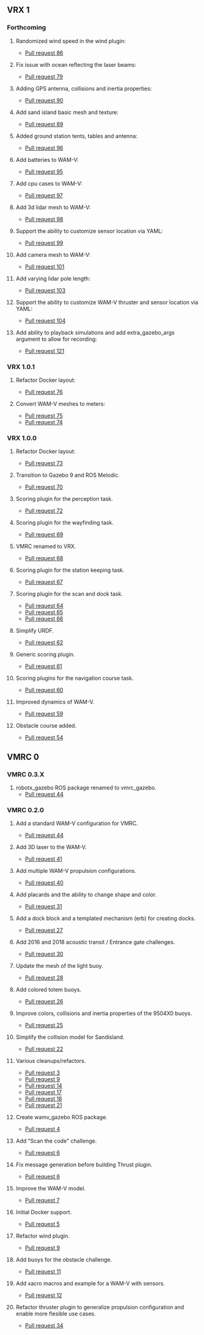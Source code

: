 ## VRX 1

### Forthcoming

1. Randomized wind speed in the wind plugin:
    * [Pull request 86](https://bitbucket.org/osrf/vrx/pull-requests/86)

1. Fix issue with ocean reflecting the laser beams:
    * [Pull request 79](https://bitbucket.org/osrf/vrx/pull-requests/79)

1. Adding GPS antenna, collisions and inertia properties:
    * [Pull request 90](https://bitbucket.org/osrf/vrx/pull-requests/90)

1. Add sand island basic mesh and texture:
    * [Pull request 89](https://bitbucket.org/osrf/vrx/pull-requests/89)
    
1. Added ground station tents, tables and antenna:
    * [Pull request 96](https://bitbucket.org/osrf/vrx/pull-requests/96)

1. Add batteries to WAM-V:
    * [Pull request 95](https://bitbucket.org/osrf/vrx/pull-requests/95)

1. Add cpu cases to WAM-V:
    * [Pull request 97](https://bitbucket.org/osrf/vrx/pull-requests/97)

1. Add 3d lidar mesh to WAM-V:
    * [Pull request 98](https://bitbucket.org/osrf/vrx/pull-requests/98)

1. Support the ability to customize sensor location via YAML:
    * [Pull request 99](https://bitbucket.org/osrf/vrx/pull-requests/99)

1. Add camera mesh to WAM-V:
    * [Pull request 101](https://bitbucket.org/osrf/vrx/pull-requests/101)

1. Add varying lidar pole length:
    * [Pull request 103](https://bitbucket.org/osrf/vrx/pull-requests/103)

1. Support the ability to customize WAM-V thruster and sensor location via YAML:
    * [Pull request 104](https://bitbucket.org/osrf/vrx/pull-requests/104)

1. Add ability to playback simulations and add extra_gazebo_args argument to allow for recording:
    * [Pull request 121](https://bitbucket.org/osrf/vrx/pull-requests/121)

### VRX 1.0.1

1. Refactor Docker layout:
    * [Pull request 76](https://bitbucket.org/osrf/vrx/pull-requests/76)

1. Convert WAM-V meshes to meters:
    * [Pull request 75](https://bitbucket.org/osrf/vrx/pull-requests/75)
    * [Pull request 74](https://bitbucket.org/osrf/vrx/pull-requests/74)

### VRX 1.0.0

1. Refactor Docker layout:
    * [Pull request 73](https://bitbucket.org/osrf/vrx/pull-requests/73)

1. Transition to Gazebo 9 and ROS Melodic.
    * [Pull request 70](https://bitbucket.org/osrf/vrx/pull-requests/70)

1. Scoring plugin for the perception task.
    * [Pull request 72](https://bitbucket.org/osrf/vrx/pull-requests/72)

1. Scoring plugin for the wayfinding task.
    * [Pull request 69](https://bitbucket.org/osrf/vrx/pull-requests/69)

1. VMRC renamed to VRX.
    * [Pull request 68](https://bitbucket.org/osrf/vrx/pull-requests/68)

1. Scoring plugin for the station keeping task.
    * [Pull request 67](https://bitbucket.org/osrf/vrx/pull-requests/67)

1. Scoring plugin for the scan and dock task.
    * [Pull request 64](https://bitbucket.org/osrf/vrx/pull-requests/64)
    * [Pull request 65](https://bitbucket.org/osrf/vrx/pull-requests/65)
    * [Pull request 66](https://bitbucket.org/osrf/vrx/pull-requests/66)

1. Simplify URDF.
    * [Pull request 62](https://bitbucket.org/osrf/vrx/pull-requests/62)

1. Generic scoring plugin.
    * [Pull request 61](https://bitbucket.org/osrf/vrx/pull-requests/61)

1. Scoring plugins for the navigation course task.
    * [Pull request 60](https://bitbucket.org/osrf/vrx/pull-requests/60)

1. Improved dynamics of WAM-V.
    * [Pull request 59](https://bitbucket.org/osrf/vrx/pull-requests/59)

1. Obstacle course added.
    * [Pull request 54](https://bitbucket.org/osrf/vrx/pull-requests/54)


## VMRC 0

### VMRC 0.3.X

1. robotx_gazebo ROS package renamed to vmrc_gazebo.
    * [Pull request 44](https://bitbucket.org/osrf/vrx/pull-requests/49)

### VMRC 0.2.0

1. Add a standard WAM-V configuration for VMRC.
    * [Pull request 44](https://bitbucket.org/osrf/vrx/pull-requests/44)

1. Add 3D laser to the WAM-V.
    * [Pull request 41](https://bitbucket.org/osrf/vrx/pull-requests/41)

1. Add multiple WAM-V propulsion configurations.
    * [Pull request 40](https://bitbucket.org/osrf/vrx/pull-requests/40)

1. Add placards and the ability to change shape and color.
    * [Pull request 31](https://bitbucket.org/osrf/vrx/pull-requests/31)

1. Add a dock block and a templated mechanism (erb) for creating docks.
    * [Pull request 27](https://bitbucket.org/osrf/vrx/pull-requests/27)

1. Add 2016 and 2018 acoustic transit / Entrance gate challenges.
    * [Pull request 30](https://bitbucket.org/osrf/vrx/pull-requests/30)

1. Update the mesh of the light buoy.
    * [Pull request 28](https://bitbucket.org/osrf/vrx/pull-requests/28)

1. Add colored totem buoys.
    * [Pull request 26](https://bitbucket.org/osrf/vrx/pull-requests/26)

1. Improve colors, collisions and inertia properties of the 9504X0 buoys.
    * [Pull request 25](https://bitbucket.org/osrf/vrx/pull-requests/25)

1. Simplify the collision model for Sandisland.
    * [Pull request 22](https://bitbucket.org/osrf/vrx/pull-requests/22)

1. Various cleanups/refactors.
    * [Pull request 3](https://bitbucket.org/osrf/vrx/pull-requests/3)
    * [Pull request 9](https://bitbucket.org/osrf/vrx/pull-requests/9)
    * [Pull request 14](https://bitbucket.org/osrf/vrx/pull-requests/14)
    * [Pull request 17](https://bitbucket.org/osrf/vrx/pull-requests/17)
    * [Pull request 18](https://bitbucket.org/osrf/vrx/pull-requests/18)
    * [Pull request 21](https://bitbucket.org/osrf/vrx/pull-requests/21)

1. Create wamv_gazebo ROS package.
    * [Pull request 4](https://bitbucket.org/osrf/vrx/pull-requests/4)

1. Add "Scan the code" challenge.
    * [Pull request 6](https://bitbucket.org/osrf/vrx/pull-requests/6)

1. Fix message generation before building Thrust plugin.
    * [Pull request 6](https://bitbucket.org/osrf/vrx/pull-requests/8)

1. Improve the WAM-V model.
    * [Pull request 7](https://bitbucket.org/osrf/vrx/pull-requests/7)

1. Initial Docker support.
    * [Pull request 5](https://bitbucket.org/osrf/vrx/pull-requests/5)

1. Refactor wind plugin.
    * [Pull request 9](https://bitbucket.org/osrf/vrx/pull-requests/9)

1. Add buoys for the obstacle challenge.
    * [Pull request 11](https://bitbucket.org/osrf/vrx/pull-requests/11)

1. Add xacro macros and example for a WAM-V with sensors.
    * [Pull request 12](https://bitbucket.org/osrf/vrx/pull-requests/12)

1. Refactor thruster plugin to generalize propulsion configuration and enable more flesible use cases.
    * [Pull request 34](https://bitbucket.org/osrf/vrx/pull-requests/34)
